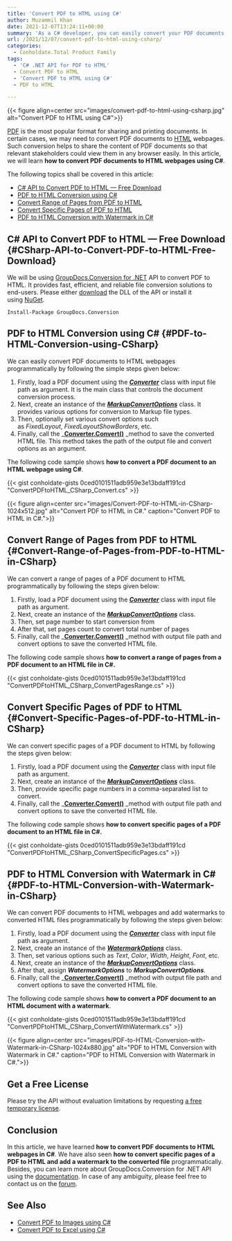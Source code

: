 ```yaml
---
title: 'Convert PDF to HTML using C#'
author: Muzammil Khan
date: 2021-12-07T13:24:11+00:00
summary: 'As a C# developer, you can easily convert your PDF documents to HTML webpages. In this article, you will learn <strong>how to convert PDF documents to HTML webpages using C#</strong>.'
url: /2021/12/07/convert-pdf-to-html-using-csharp/
categories:
  - Conholdate.Total Product Family
tags:
  - 'C# .NET API for PDF to HTML'
  - Convert PDF to HTML
  - 'Convert PDF to HTML using C#'
  - PDF to HTML

---
```



{{< figure align=center src="images/convert-pdf-to-html-using-csharp.jpg" alt="Convert PDF to HTML using C#">}}
 

[PDF][2]&nbsp;is the most popular format for sharing and printing documents. In certain cases, we may need to convert PDF documents to [HTML][3] webpages. Such conversion helps to share the content of PDF documents so that relevant stakeholders could view them in any browser easily.&nbsp;In this article, we will learn&nbsp;**how to convert PDF documents to HTML webpages using C#**.

The following topics shall be covered in this article:

  * [C# API to Convert PDF to HTML — Free Download][4]
  * [PDF to HTML Conversion using C#][5]
  * [Convert Range of Pages from PDF to HTML][6]
  * [Convert Specific Pages of PDF to HTML][7]
  * [PDF to HTML Conversion with Watermark in C#][8]

## C# API to Convert PDF to HTML — Free Download {#CSharp-API-to-Convert-PDF-to-HTML-Free-Download}

We will be using [GroupDocs.Conversion for .NET][9] API to convert PDF to HTML. It provides fast, efficient, and reliable file conversion solutions to end-users. Please either [download][10] the DLL of the API or install it using [NuGet][11].

<pre class="wp-block-code"><code>Install-Package GroupDocs.Conversion</code></pre>

## PDF to HTML Conversion using C# {#PDF-to-HTML-Conversion-using-CSharp}

We can easily convert PDF documents to HTML webpages programmatically by following the simple steps given below:

  1. Firstly, load a PDF document using the&nbsp;**_[Converter][12]_**&nbsp;class with input file path as argument. It is the main class that controls the document conversion process.
  2. Next, create an instance of the&nbsp;[**_MarkupConvertOptions_**][13] class. It provides various options for conversion to Markup file types. 
  3. Then, optionally set various convert options such as&nbsp;_FixedLayout_,&nbsp;_FixedLayoutShowBorders_, etc.
  4. Finally, call the&nbsp;_**[Converter.Convert()][14]**&nbsp;_method to save the converted HTML file. This method takes the path of the output file and convert options as an argument.

The following&nbsp;code sample shows&nbsp;**how to convert **a PDF document** to an HTML webpage using C#**.

{{< gist conholdate-gists 0ced0101511adb959e3e13bdaff191cd "ConvertPDFtoHTML_CSharp_Convert.cs" >}}

{{< figure align=center src="images/Convert-PDF-to-HTML-in-CSharp-1024x512.jpg" alt="Convert PDF to HTML in C#." caption="Convert PDF to HTML in C#.">}}
 

## Convert Range of Pages from PDF to HTML {#Convert-Range-of-Pages-from-PDF-to-HTML-in-CSharp}

We can convert a range of pages of a PDF document to HTML programmatically by following the steps given below:

  1. Firstly, load a PDF document using the&nbsp;**_[Converter][12]_**&nbsp;class with input file path as argument.
  2. Next, create an instance of the&nbsp;[**_MarkupConvertOptions_**][13] class.
  3. Then, set page number to start conversion from
  4. After that, set pages count to convert total number of pages
  5. Finally, call the&nbsp;_**[Converter.Convert()][14]**&nbsp;_method with output file path and convert options to save the converted HTML file.

The following&nbsp;code sample shows&nbsp;**how to convert **a range of pages from a PDF document** to an HTML file in C#.**

{{< gist conholdate-gists 0ced0101511adb959e3e13bdaff191cd "ConvertPDFtoHTML_CSharp_ConvertPagesRange.cs" >}}

## Convert Specific Pages of PDF to HTML {#Convert-Specific-Pages-of-PDF-to-HTML-in-CSharp}

We can convert specific pages of a PDF document to HTML by following the steps given below:

  1. Firstly, load a PDF document using the&nbsp;**_[Converter][12]_**&nbsp;class with input file path as argument.
  2. Next, create an instance of the&nbsp;[**_MarkupConvertOptions_**][13] class.
  3. Then, provide specific page numbers in a comma-separated list to convert.
  4. Finally, call the&nbsp;_**[Converter.Convert()][14]**&nbsp;_method with output file path and convert options to save the converted HTML file.

The following&nbsp;code sample shows&nbsp;**how to convert **specific pages of a PDF document** to an HTML file in C#.**

{{< gist conholdate-gists 0ced0101511adb959e3e13bdaff191cd "ConvertPDFtoHTML_CSharp_ConvertSpecificPages.cs" >}}

## PDF to HTML Conversion with Watermark in C# {#PDF-to-HTML-Conversion-with-Watermark-in-CSharp}

We can convert PDF documents to HTML webpages and add watermarks to converted HTML files programmatically by following the steps given below:

  1. Firstly, load a PDF document using the&nbsp;**_[Converter][12]_**&nbsp;class with input file path as argument.
  2. Next, create an instance of the _**[WatermarkOptions][16]**_ class.
  3. Then, set various options such as&nbsp;_Text_,&nbsp;_Color_,&nbsp;_Width_,&nbsp;_Height_,&nbsp;_Font_, etc.
  4. Next, create an instance of the&nbsp;[**_MarkupConvertOptions_**][13] class.
  5. After that, assign _**WatermarkOptions**_ to **_MarkupConvertOptions_**.
  6. Finally, call the&nbsp;_**[Converter.Convert()][14]**&nbsp;_method with output file path and convert options to save the converted HTML file.

The following&nbsp;code sample shows&nbsp;**how to convert a PDF document to an HTML document with a watermark**.

{{< gist conholdate-gists 0ced0101511adb959e3e13bdaff191cd "ConvertPDFtoHTML_CSharp_ConvertWithWatermark.cs" >}}

{{< figure align=center src="images/PDF-to-HTML-Conversion-with-Watermark-in-CSharp-1024x880.jpg" alt="PDF to HTML Conversion with Watermark in C#." caption="PDF to HTML Conversion with Watermark in C#.">}}
 

## Get a Free License

Please try the API without evaluation limitations by requesting&nbsp;[a free temporary license][18].

## Conclusion

In this article, we have learned **how to convert PDF documents to HTML webpages in C#**. We have also seen **how to convert specific pages of a PDF to HTML and add a watermark to the converted file** programmatically. Besides, you can learn more about GroupDocs.Conversion for .NET API using the [documentation][19]. In case of any ambiguity, please feel free to contact us on the [forum][20].

## See Also

  * [Convert PDF to Images using C#][21]
  * [Convert PDF to Excel using C#][22]

 [1]: https://blog.conholdate.com/wp-content/uploads/sites/27/2021/12/convert-pdf-to-html-using-csharp.jpg
 [2]: https://docs.fileformat.com/pdf/
 [3]: https://docs.fileformat.com/web/html/
 [4]: #CSharp-API-to-Convert-PDF-to-HTML-Free-Download
 [5]: #PDF-to-HTML-Conversion-using-CSharp
 [6]: #Convert-Range-of-Pages-from-PDF-to-HTML-in-CSharp
 [7]: #Convert-Specific-Pages-of-PDF-to-HTML-in-CSharp
 [8]: #PDF-to-HTML-Conversion-with-Watermark-in-CSharp
 [9]: https://products.groupdocs.com/conversion/net
 [10]: https://downloads.groupdocs.com/conversion/net
 [11]: https://www.nuget.org/packages/groupdocs.conversion
 [12]: https://apireference.groupdocs.com/conversion/net/groupdocs.conversion/Converter
 [13]: https://apireference.groupdocs.com/conversion/net/groupdocs.conversion.options.convert/markupconvertoptions
 [14]: https://apireference.groupdocs.com/conversion/net/groupdocs.conversion.converter/convert/methods/16
 [15]: https://blog.conholdate.com/wp-content/uploads/sites/27/2021/12/Convert-PDF-to-HTML-in-CSharp.jpg
 [16]: https://apireference.groupdocs.com/conversion/net/groupdocs.conversion.options.convert/WatermarkOptions
 [17]: https://blog.conholdate.com/wp-content/uploads/sites/27/2021/12/PDF-to-HTML-Conversion-with-Watermark-in-CSharp.jpg
 [18]: https://purchase.conholdate.com/temporary-license
 [19]: https://docs.groupdocs.com/conversion/net/
 [20]: https://forum.groupdocs.com/c/conversion/11
 [21]: https://blog.conholdate.com/2021/09/23/convert-pdf-to-images-using-csharp/
 [22]: https://blog.conholdate.com/2021/03/31/convert-pdf-to-excel-using-csharp/




